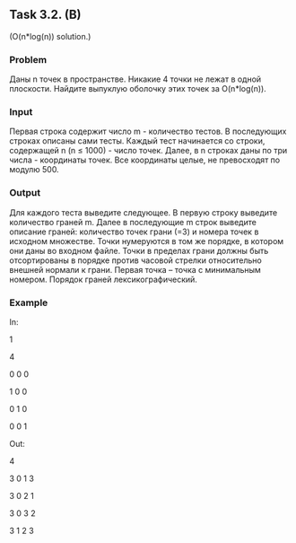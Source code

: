 ## Task 3.2. (B)
(O(n*log(n)) solution.)

### Problem
Даны n точек в пространстве. Никакие 4 точки не лежат в одной плоскости. Найдите выпуклую оболочку этих точек за O(n*log(n)).

### Input
Первая строка содержит число m - количество тестов. В последующих строках описаны сами тесты. Каждый тест начинается со строки, содержащей n (n ≤ 1000) - число точек. Далее, в n строках даны по три числа - координаты точек. Все координаты целые, не превосходят по модулю 500.

### Output
Для каждого теста выведите следующее. В первую строку выведите количество граней m. Далее в последующие m строк выведите описание граней: количество точек грани (=3) и номера точек в исходном множестве. Точки нумеруются в том же порядке, в котором они даны во входном файле. Точки в пределах грани должны быть отсортированы в порядке против часовой стрелки относительно внешней нормали к грани. Первая точка – точка с минимальным номером. Порядок граней лексикографический.

### Example

In:

1

4

0 0 0

1 0 0

0 1 0

0 0 1

Out:

4

3 0 1 3

3 0 2 1

3 0 3 2

3 1 2 3
